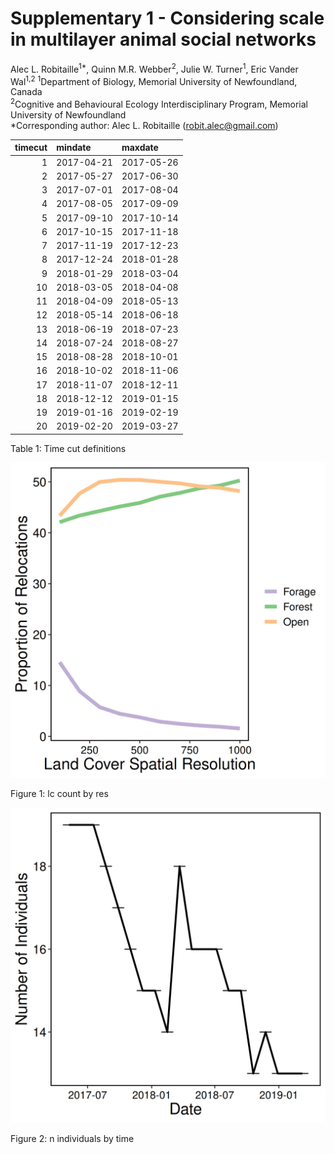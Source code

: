 Supplementary 1 - Considering scale in multilayer animal social networks
================
Alec L. Robitaille<sup>1\*</sup>, Quinn M.R. Webber<sup>2</sup>, Julie
W. Turner<sup>1</sup>, Eric Vander Wal<sup>1,2</sup>
<sup>1</sup>Department of Biology, Memorial University of Newfoundland,
Canada  
<sup>2</sup>Cognitive and Behavioural Ecology Interdisciplinary Program,
Memorial University of Newfoundland  
\*Corresponding author: Alec L. Robitaille (<robit.alec@gmail.com>)

| timecut | mindate    | maxdate    |
| ------: | :--------- | :--------- |
|       1 | 2017-04-21 | 2017-05-26 |
|       2 | 2017-05-27 | 2017-06-30 |
|       3 | 2017-07-01 | 2017-08-04 |
|       4 | 2017-08-05 | 2017-09-09 |
|       5 | 2017-09-10 | 2017-10-14 |
|       6 | 2017-10-15 | 2017-11-18 |
|       7 | 2017-11-19 | 2017-12-23 |
|       8 | 2017-12-24 | 2018-01-28 |
|       9 | 2018-01-29 | 2018-03-04 |
|      10 | 2018-03-05 | 2018-04-08 |
|      11 | 2018-04-09 | 2018-05-13 |
|      12 | 2018-05-14 | 2018-06-18 |
|      13 | 2018-06-19 | 2018-07-23 |
|      14 | 2018-07-24 | 2018-08-27 |
|      15 | 2018-08-28 | 2018-10-01 |
|      16 | 2018-10-02 | 2018-11-06 |
|      17 | 2018-11-07 | 2018-12-11 |
|      18 | 2018-12-12 | 2019-01-15 |
|      19 | 2019-01-16 | 2019-02-19 |
|      20 | 2019-02-20 | 2019-03-27 |

Table 1: Time cut definitions

<div class="figure">

<img src="../graphics/supp-count-lc.png" alt="lc count by res" width="\linewidth" />

<p class="caption">

Figure 1: lc count by res

</p>

</div>

<div class="figure">

<img src="../graphics/supp-temp-nid.png" alt="n individuals by time" width="\linewidth" />

<p class="caption">

Figure 2: n individuals by time

</p>

</div>

